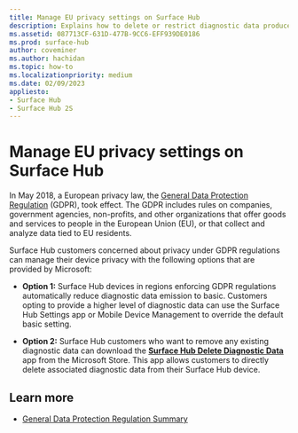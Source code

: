 ```yaml
---
title: Manage EU privacy settings on Surface Hub
description: Explains how to delete or restrict diagnostic data produced by Surface Hub in accordance with European Union privacy regulations.
ms.assetid: 087713CF-631D-477B-9CC6-EFF939DE0186
ms.prod: surface-hub
author: coveminer
ms.author: hachidan
ms.topic: how-to
ms.localizationpriority: medium
ms.date: 02/09/2023
appliesto:
- Surface Hub
- Surface Hub 2S
---
```


# Manage EU privacy settings on Surface Hub

In May 2018, a European privacy law, the [General Data Protection Regulation](/compliance/regulatory/gdpr) (GDPR), took effect. The GDPR includes rules on companies, government agencies, non-profits, and other organizations that offer goods and services to people in the European Union (EU), or that collect and analyze data tied to EU residents.

Surface Hub customers concerned about privacy under GDPR regulations can manage their device privacy with the following options that are provided by Microsoft:

- **Option 1:** Surface Hub devices in regions enforcing GDPR regulations automatically reduce diagnostic data emission to basic. Customers opting to provide a higher level of diagnostic data can use the Surface Hub Settings app or Mobile Device Management to override the default basic setting.

- **Option 2:** Surface Hub customers who want to remove any existing diagnostic data can download the [**Surface Hub Delete Diagnostic Data**](https://www.microsoft.com/p/surface-hub-delete-diagnostic-data/9mtxh9zl7mxs) app from the Microsoft Store. This app allows customers to directly delete associated diagnostic data from their Surface Hub device.

## Learn more

- [General Data Protection Regulation Summary](/compliance/regulatory/gdpr) 
